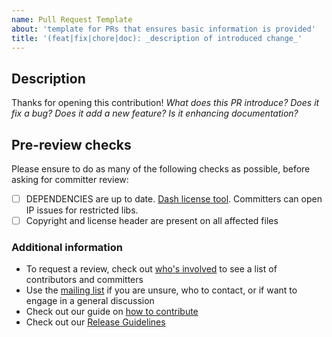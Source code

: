 ```yaml
---
name: Pull Request Template
about: 'template for PRs that ensures basic information is provided'
title: '(feat|fix|chore|doc): _description of introduced change_'
---
```


## Description

Thanks for opening this contribution!
_What does this PR introduce? Does it fix a bug? Does it add a new feature? Is it enhancing documentation?_

## Pre-review checks

Please ensure to do as many of the following checks as possible, before asking for committer review:

- [ ] DEPENDENCIES are up to date. [Dash license tool](https://github.com/eclipse/dash-licenses). Committers can open IP issues for restricted libs.
- [ ] Copyright and license header are present on all affected files

### Additional information

- To request a review, check out [who's involved](https://projects.eclipse.org/projects/automotive.tractusx/who) to see a list of contributors and committers
- Use the [mailing list](https://accounts.eclipse.org/mailing-list/tractusx-dev) if you are unsure, who to contact, or if want to engage in a general discussion
- Check out our guide on [how to contribute](https://eclipse-tractusx.github.io/docs/oss/how-to-contribute)
- Check out our [Release Guidelines](https://eclipse-tractusx.github.io/docs/release)
